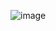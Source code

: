 
![image](https://user-images.githubusercontent.com/88410576/197719172-1beeb0fa-d3f8-4f5e-adec-62d514fb5232.png)
